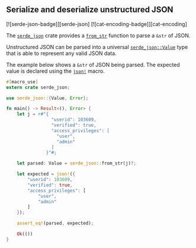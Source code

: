 ## Serialize and deserialize unstructured JSON

[![serde-json-badge]][serde-json] [![cat-encoding-badge]][cat-encoding]

The [`serde_json`] crate provides a [`from_str`] function to parse a `&str` of
JSON.

Unstructured JSON can be parsed into a universal [`serde_json::Value`] type that
is able to represent any valid JSON data.

The example below shows a `&str` of JSON being parsed.  The expected value is declared using the [`json!`] macro.

```rust
#[macro_use]
extern crate serde_json;

use serde_json::{Value, Error};

fn main() -> Result<(), Error> {
    let j = r#"{
                 "userid": 103609,
                 "verified": true,
                 "access_privileges": [
                   "user",
                   "admin"
                 ]
               }"#;

    let parsed: Value = serde_json::from_str(j)?;

    let expected = json!({
        "userid": 103609,
        "verified": true,
        "access_privileges": [
            "user",
            "admin"
        ]
    });

    assert_eq!(parsed, expected);

    Ok(())
}
```

[`from_str`]: https://docs.serde.rs/serde_json/fn.from_str.html
[`json!`]: https://docs.serde.rs/serde_json/macro.json.html
[`serde_json`]: https://docs.serde.rs/serde_json/
[`serde_json::Value`]: https://docs.serde.rs/serde_json/enum.Value.html

